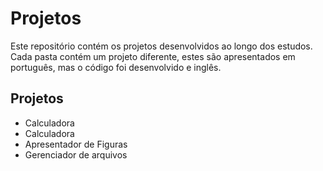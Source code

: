 # Projetos

Este repositório contém os projetos desenvolvidos ao longo dos estudos. Cada pasta contém um projeto diferente, estes são apresentados em português, mas o código foi desenvolvido e inglês.

## Projetos
- Calculadora
- Calculadora
- Apresentador de Figuras
- Gerenciador de arquivos
